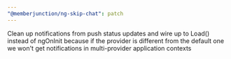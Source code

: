 ```yaml
---
"@memberjunction/ng-skip-chat": patch
---
```


Clean up notifications from push status updates and wire up to Load() instead of ngOnInit because if the provider is different from the default one we won't get notifications in multi-provider application contexts
